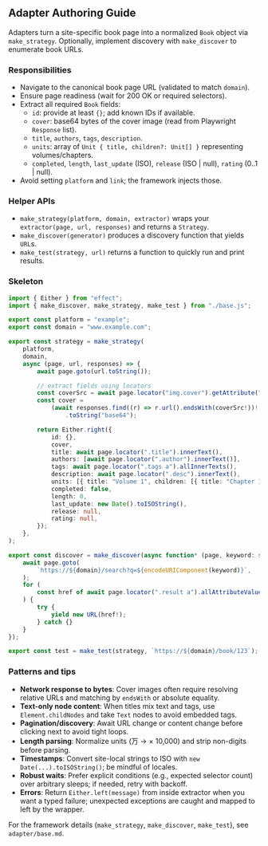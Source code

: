 ## Adapter Authoring Guide

Adapters turn a site-specific book page into a normalized `Book` object via
`make_strategy`. Optionally, implement discovery with `make_discover` to
enumerate book URLs.

### Responsibilities

- Navigate to the canonical book page URL (validated to match `domain`).
- Ensure page readiness (wait for 200 OK or required selectors).
- Extract all required `Book` fields:
  - `id`: provide at least `{}`; add known IDs if available.
  - `cover`: base64 bytes of the cover image (read from Playwright `Response`
    list).
  - `title`, `authors`, `tags`, `description`.
  - `units`: array of `Unit { title, children?: Unit[] }` representing
    volumes/chapters.
  - `completed`, `length`, `last_update` (ISO), `release` (ISO | null), `rating`
    (0..1 | null).
- Avoid setting `platform` and `link`; the framework injects those.

### Helper APIs

- `make_strategy(platform, domain, extractor)` wraps your
  `extractor(page, url, responses)` and returns a `Strategy`.
- `make_discover(generator)` produces a discovery function that yields `URL`s.
- `make_test(strategy, url)` returns a function to quickly run and print
  results.

### Skeleton

```ts
import { Either } from "effect";
import { make_discover, make_strategy, make_test } from "./base.js";

export const platform = "example";
export const domain = "www.example.com";

export const strategy = make_strategy(
	platform,
	domain,
	async (page, url, responses) => {
		await page.goto(url.toString());

		// extract fields using locators
		const coverSrc = await page.locator("img.cover").getAttribute("src");
		const cover =
			(await responses.find((r) => r.url().endsWith(coverSrc!))!.body())
				.toString("base64");

		return Either.right({
			id: {},
			cover,
			title: await page.locator(".title").innerText(),
			authors: [await page.locator(".author").innerText()],
			tags: await page.locator(".tags a").allInnerTexts(),
			description: await page.locator(".desc").innerText(),
			units: [{ title: "Volume 1", children: [{ title: "Chapter 1" }] }],
			completed: false,
			length: 0,
			last_update: new Date().toISOString(),
			release: null,
			rating: null,
		});
	},
);

export const discover = make_discover(async function* (page, keyword: string) {
	await page.goto(
		`https://${domain}/search?q=${encodeURIComponent(keyword)}`,
	);
	for (
		const href of await page.locator(".result a").allAttributeValues("href")
	) {
		try {
			yield new URL(href!);
		} catch {}
	}
});

export const test = make_test(strategy, `https://${domain}/book/123`);
```

### Patterns and tips

- **Network response to bytes**: Cover images often require resolving relative
  URLs and matching by `endsWith` or absolute equality.
- **Text-only node content**: When titles mix text and tags, use
  `Element.childNodes` and take `Text` nodes to avoid embedded tags.
- **Pagination/discovery**: Await URL change or content change before clicking
  next to avoid tight loops.
- **Length parsing**: Normalize units (万 → × 10,000) and strip non-digits
  before parsing.
- **Timestamps**: Convert site-local strings to ISO with
  `new Date(...).toISOString()`; be mindful of locales.
- **Robust waits**: Prefer explicit conditions (e.g., expected selector count)
  over arbitrary sleeps; if needed, retry with backoff.
- **Errors**: Return `Either.left(message)` from inside extractor when you want
  a typed failure; unexpected exceptions are caught and mapped to left by the
  wrapper.

For the framework details (`make_strategy`, `make_discover`, `make_test`), see
`adapter/base.md`.
